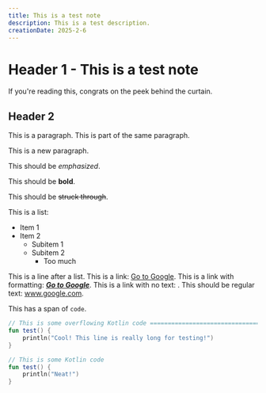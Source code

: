 ```yaml
---
title: This is a test note
description: This is a test description.
creationDate: 2025-2-6
---
```


# Header 1 - This is a test note

If you're reading this, congrats on the peek behind the curtain.

## Header 2
This is a paragraph.
This is part of the same paragraph.

This is a new paragraph.

This should be *emphasized*.

This should be **bold**.

This should be ~~struck through~~.

This is a list:
  - Item 1
  - Item 2
    - Subitem 1
    - Subitem 2
      - Too much

This is a line after a list.
This is a link: [Go to Google](https://google.com).
This is a link with formatting: [_**Go to Google**_](https://google.com).
This is a link with no text: [](/).
This should be regular text: www.google.com.

This has a span of `code`.

```kotlin
// This is some overflowing Kotlin code ============================================================================================================================================================================
fun test() {
    println("Cool! This line is really long for testing!")
}
```

```kotlin
// This is some Kotlin code
fun test() {
    println("Neat!")
}
```
